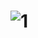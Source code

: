 # ![1](https://user-images.githubusercontent.com/109898670/183101391-2e5d9769-041f-4241-aaca-07dc8e02f671.png)
